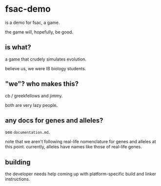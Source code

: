 # fsac-demo

is a demo for fsac, a game.

the game will, hopefully, be good.

## is what?

a game that crudely simulates evolution.

believe us, we were IB biology students.

## "we"? who makes this?

cb / greekfellows and jimmy.

both are very lazy people.

## any docs for genes and alleles?

see `documentation.md`.

note that we aren't following real-life nomenclature for genes and alleles at this point. currently, alleles have names like those of real-life genes.

## building

the developer needs help coming up with platform-specific build and linker instructions.
